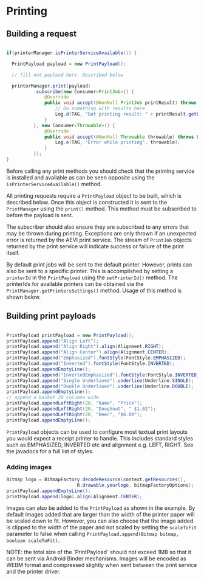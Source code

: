 # Printing

## Building a request

```java

if(printerManager.isPrinterServiceAvailable()) {

  PrintPayload payload = new PrintPayload();

  // fill out payload here. Described below

  printerManager.print(payload)
          .subscribe(new Consumer<PrintJob>() {
              @Override
              public void accept(@NonNull PrintJob printResult) throws Exception {
                  // Do something with results here
                  Log.d(TAG, "Got printing result: " + printResult.getPrintJobState());
              }
          }, new Consumer<Throwable>() {
              @Override
              public void accept(@NonNull Throwable throwable) throws Exception {
                  Log.e(TAG, "Error while printing", throwable);
              }
          });
}

```

 Before calling any print methods you should check that the printing service is installed and available as can be seen opposite using the `isPrinterServiceAvailable()` method.
 
All printing requests require a `PrintPayload` object to be built, which is described below. Once this object is constructed it is sent to the `PrintManager` using the `print()` method. This method must be subscribed to before the payload is sent.

The subscriber should also ensure they are subscribed to any errors that may be thrown during printing. Exceptions are only thrown if an unexpected error is returned by the AEVI print service. The stream of `PrintJob` objects returned by the print service will indicate success or failure of the print itself.

By default print jobs will be sent to the default printer. However, prints can also be sent to a specific printer. This is accomplished by setting a `printerId` in the `PrintPayload` using the `setPrinterId()` method. The printerIds for available printers can be obtained via the `PrintManager.getPrintersSettings()` method. Usage of this method is shown below.

## Building print payloads

```java

PrintPayload printPayload = new PrintPayload();
printPayload.append("Align Left");
printPayload.append("Align Right").align(Alignment.RIGHT);
printPayload.append("Align Center").align(Alignment.CENTER);
printPayload.append("Emphasized").fontStyle(FontStyle.EMPHASIZED);
printPayload.append("Inverted").fontStyle(FontStyle.INVERTED);
printPayload.appendEmptyLine();
printPayload.append("InvertedEmphasized").fontStyle(FontStyle.INVERTED_EMPHASIZED);
printPayload.append("Single Underlined").underline(Underline.SINGLE);
printPayload.append("Double Underlined").underline(Underline.DOUBLE);
printPayload.appendEmptyLine();
// append a basket 20 columns wide
printPayload.appendLeftRight(20, "Name", "Price");
printPayload.appendLeftRight(20, "Doughnut", " $1.02");
printPayload.appendLeftRight(20, "Beer", "$6.00");
printPayload.appendEmptyLine();

```

`PrintPayload` objects can be used to configure most textual print layouts you would expect a receipt printer to handle.
This includes standard styles such as EMPHASIZED, INVERTED etc and alignment e.g. LEFT, RIGHT. See the javadocs for a full list of styles.

### Adding images

```java
Bitmap logo = BitmapFactory.decodeResource(context.getResources(),
                          R.drawable.yourlogo, bitmapFactoryOptions);
printPayload.appendEmptyLine();
printPayload.append(logo).align(Alignment.CENTER);
```

Images can also be added to the `PrintPayload` as shown in the example. By default images added that are larger than the width of the printer paper will be scaled down to fit.
However, you can also choose that the image added is clipped to the width of the paper and not scaled by setting the `scaleToFit` parameter to false
when calling `PrintPayload.append(Bitmap bitmap, boolean scaleToFit)`.

<aside class="notice">
NOTE: the total size of the `PrintPayload` should not exceed 1MB so that it can be sent via Android Binder mechanisms. Images will be encoded as
WEBM format and compressed slightly when sent between the print service and the printer driver.
</aside>

